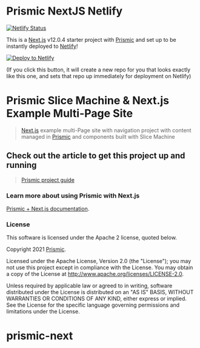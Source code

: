 # Prismic NextJS Netlify

[![Netlify Status](https://api.netlify.com/api/v1/badges/4a21a1ec-d7dc-4607-93f9-1feef3a09336/deploy-status)](https://app.netlify.com/sites/transcendent-elf-77d0ed/deploys)

This is a [Next.js](https://nextjs.org/) v12.0.4 starter project with [Prismic](https://prismic.io/) and set up to be instantly deployed to [Netlify](https://www.netlify.com/)!

[![Deploy to Netlify](https://www.netlify.com/img/deploy/button.svg)](https://app.netlify.com/start/deploy?repository=https://github.com/dguardia/prismic-next&utm_source=github&utm_medium=nextprismic-cs&utm_campaign=davidMedallia)

(If you click this button, it will create a new repo for you that looks exactly like this one, and sets that repo up immediately for deployment on Netlify)

# Prismic Slice Machine & Next.js Example Multi-Page Site

> [Next.js](https://nextjs.org/) example multi-Page site with navigation project with content managed in [Prismic](https://prismic.io) and components built with Slice Machine

## Check out the article to get this project up and running

> [Prismic project guide](https://prismic.io/docs/technologies/prismic-example-projects-nextjs)

### Learn more about using Prismic with Next.js

[Prismic + Next.js documentation](https://prismic.io/docs/technologies/nextjs).

### License

This software is licensed under the Apache 2 license, quoted below.

Copyright 2021 [Prismic](http://prismic.io/).

Licensed under the Apache License, Version 2.0 (the "License"); you may not use this project except in compliance with the License. You may obtain a copy of the License at http://www.apache.org/licenses/LICENSE-2.0.

Unless required by applicable law or agreed to in writing, software distributed under the License is distributed on an "AS IS" BASIS, WITHOUT WARRANTIES OR CONDITIONS OF ANY KIND, either express or implied. See the License for the specific language governing permissions and limitations under the License.
# prismic-next
